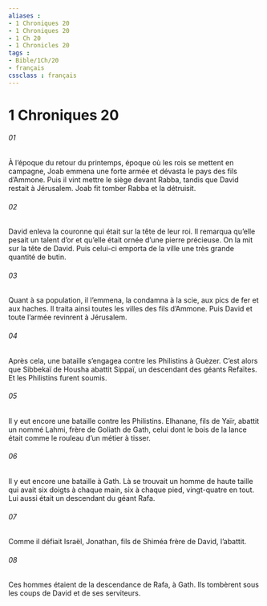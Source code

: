 ```yaml
---
aliases : 
- 1 Chroniques 20
- 1 Chroniques 20
- 1 Ch 20
- 1 Chronicles 20
tags : 
- Bible/1Ch/20
- français
cssclass : français
---
```


# 1 Chroniques 20

###### 01
À l’époque du retour du printemps, époque où les rois se mettent en campagne, Joab emmena une forte armée et dévasta le pays des fils d’Ammone. Puis il vint mettre le siège devant Rabba, tandis que David restait à Jérusalem. Joab fit tomber Rabba et la détruisit.
###### 02
David enleva la couronne qui était sur la tête de leur roi. Il remarqua qu’elle pesait un talent d’or et qu’elle était ornée d’une pierre précieuse. On la mit sur la tête de David. Puis celui-ci emporta de la ville une très grande quantité de butin.
###### 03
Quant à sa population, il l’emmena, la condamna à la scie, aux pics de fer et aux haches. Il traita ainsi toutes les villes des fils d’Ammone. Puis David et toute l’armée revinrent à Jérusalem.
###### 04
Après cela, une bataille s’engagea contre les Philistins à Guèzer. C’est alors que Sibbekaï de Housha abattit Sippaï, un descendant des géants Refaïtes. Et les Philistins furent soumis.
###### 05
Il y eut encore une bataille contre les Philistins. Elhanane, fils de Yaïr, abattit un nommé Lahmi, frère de Goliath de Gath, celui dont le bois de la lance était comme le rouleau d’un métier à tisser.
###### 06
Il y eut encore une bataille à Gath. Là se trouvait un homme de haute taille qui avait six doigts à chaque main, six à chaque pied, vingt-quatre en tout. Lui aussi était un descendant du géant Rafa.
###### 07
Comme il défiait Israël, Jonathan, fils de Shiméa frère de David, l’abattit.
###### 08
Ces hommes étaient de la descendance de Rafa, à Gath. Ils tombèrent sous les coups de David et de ses serviteurs.
